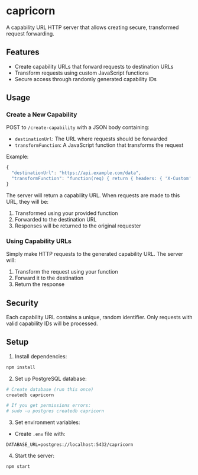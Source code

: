 # capricorn

A capability URL HTTP server that allows creating secure, transformed request forwarding.

## Features

- Create capability URLs that forward requests to destination URLs
- Transform requests using custom JavaScript functions
- Secure access through randomly generated capability IDs

## Usage

### Create a New Capability

POST to `/create-capability` with a JSON body containing:

- `destinationUrl`: The URL where requests should be forwarded
- `transformFunction`: A JavaScript function that transforms the request

Example:

```javascript
{
  "destinationUrl": "https://api.example.com/data",
  "transformFunction": "function(req) { return { headers: { 'X-Custom': 'value' }, body: req.body }; }"
}
```

The server will return a capability URL. When requests are made to this URL, they will be:
1. Transformed using your provided function
2. Forwarded to the destination URL
3. Responses will be returned to the original requester

### Using Capability URLs

Simply make HTTP requests to the generated capability URL. The server will:
1. Transform the request using your function
2. Forward it to the destination
3. Return the response

## Security

Each capability URL contains a unique, random identifier. Only requests with valid capability IDs will be processed.

## Setup

1. Install dependencies:
```bash
npm install
```

2. Set up PostgreSQL database:
```bash
# Create database (run this once)
createdb capricorn

# If you get permissions errors:
# sudo -u postgres createdb capricorn
```

3. Set environment variables:
- Create `.env` file with:
```
DATABASE_URL=postgres://localhost:5432/capricorn
```

4. Start the server:
```bash
npm start
```